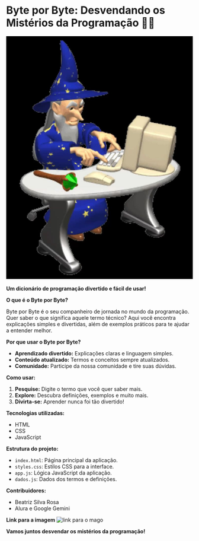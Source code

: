 # Byte por Byte: Desvendando os Mistérios da Programação 🧙‍♂️

![Logo do Byte por Byte](img/me.jpeg)

**Um dicionário de programação divertido e fácil de usar!**

**O que é o Byte por Byte?**

Byte por Byte é o seu companheiro de jornada no mundo da programação. Quer saber o que significa aquele termo técnico? Aqui você encontra explicações simples e divertidas, além de exemplos práticos para te ajudar a entender melhor.

**Por que usar o Byte por Byte?**
* **Aprendizado divertido:** Explicações claras e linguagem simples.
* **Conteúdo atualizado:** Termos e conceitos sempre atualizados.
* **Comunidade:** Participe da nossa comunidade e tire suas dúvidas.

**Como usar:**
1. **Pesquise:** Digite o termo que você quer saber mais.
2. **Explore:** Descubra definições, exemplos e muito mais.
3. **Divirta-se:** Aprender nunca foi tão divertido!

**Tecnologias utilizadas:**
* HTML
* CSS
* JavaScript

**Estrutura do projeto:**
* `index.html`: Página principal da aplicação.
* `styles.css`: Estilos CSS para a interface.
* `app.js`: Lógica JavaScript da aplicação.
* `dados.js`: Dados dos termos e definições.

**Contribuidores:**
* Beatriz Silva Rosa
* Alura e Google Gemini

**Link para a imagem**
![link para o mago](https://i.pinimg.com/736x/5a/1d/53/5a1d53179b7309b5cb27bcc37abbf12c.jpg)

**Vamos juntos desvendar os mistérios da programação!**
